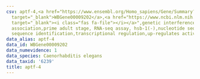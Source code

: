 ```yaml
---
csv: aptf-4,<a href="https://www.ensembl.org/Homo_sapiens/Gene/Summary?db=core;g=WBGene00009202"
  target="_blank">WBGene00009202</a>,<a href="https://www.ncbi.nlm.nih.gov/pubmed/30894454"
  target="_blank"><i class="fas fa-file"></i></a>",genetic interference,functional
  association,prime adult stage, RNA-seq assay, hsb-1(-),nucleotide sequence identification,nucleotide
  sequence identification,transcriptional regulation,up-regulates activity
data_alias: aptf-4
data_id: WBGene00009202
data_numevidence: 1
data_species: Caenorhabditis elegans
data_taxid: '6239'
title: aptf-4
---
```

